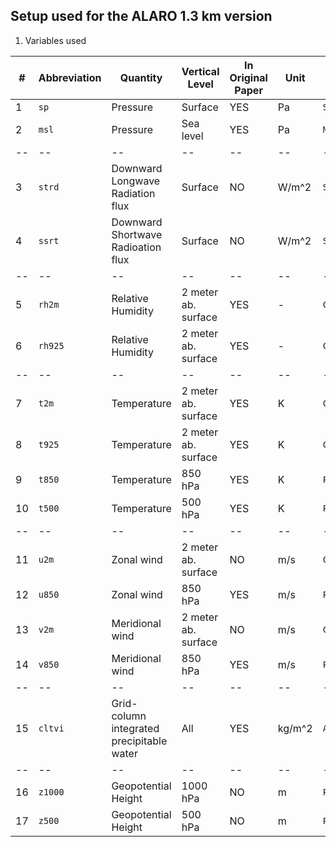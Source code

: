 ## Setup used for the ALARO 1.3 km version

1. Variables used

| #     |**Abbreviation**       | **Quantity**  | **Vertical Level**    | **In Original Paper** | **Unit**      | **FA-name**   |
|--     |--                     |--             |--                     |--                     |--             |--             |
|1      |`sp`                   | Pressure      | Surface               | YES                   | Pa            | `SURFPRESSION`  | 
|2      |`msl`                  | Pressure      | Sea level             | YES                   | Pa            | `MSLPRESSURE`   |
|--     |--                     |--             |--                     |--                     |--             |--             |
|3      |`strd`                 | Downward Longwave Radiation flux | Surface     | NO                   | W/m^2         | `SURFRAYT THER DE`      |
|4      |`ssrt`                 | Downward Shortwave Radioation flux | Surface   | NO                   | W/m^2         | `SURFRAYT SOLA DE`      |
|--     |--                     |--             |--                     |--                     |--             |--             |
|5      |`rh2m`                 | Relative Humidity     | 2 meter ab. surface   | YES           | -             | `CLSHUMI.RELATIVE`      |
|6      |`rh925`                | Relative Humidity     | 2 meter ab. surface   | YES           | -             | `CLSHUMI.RELATIVE`      |
|--     |--                     |--             |--                     | --                    | --            | --                    |
|7      |`t2m`                  | Temperature   | 2 meter ab. surface   | YES                   | K             | `CLSTEMPERATURE`        |
|8      |`t925`                 | Temperature   | 2 meter ab. surface   | YES                   | K             | `CLSTEMPERATURE`        |
|9      |`t850`                 | Temperature   | 850 hPa               | YES                   | K             | `P85000TEMPERATUR`      |
|10     |`t500`                 | Temperature   | 500 hPa               | YES                   | K             | `P50000TEMPERATUR`      |
|--     |--                     |--             |--                     |--                     | --            |--                     |
|11     |`u2m`                  | Zonal wind    | 2 meter ab. surface   | NO                    | m/s           | `CLSVENT.ZONAL` |
|12     |`u850`                 | Zonal wind    | 850 hPa               | YES                   | m/s           | `P85000VENT_ZONAL`      |
|13     |`v2m`                  | Meridional wind | 2 meter ab. surface | NO                    | m/s           | `CLSVENT.MERIDIEN`      |
|14     |`v850`                 | Meridional wind       | 850 hPa       | YES                   | m/s           | `P85000VENT_MERID`      |
|--     |--                     |--             |--                     | --                    |--             | --                    |
|15     | `cltvi`               | Grid-column integrated precipitable water     | All   | YES           | kg/m^2        | `ATMOHUMI TOTALE`       |
|--     |--                     |--             |--                     | --                    |--             | --                    |
|16     | `z1000`               | Geopotential Height  | 1000 hPa              | NO                   | m       | `P00000GEOPOTENTI`      |
|17     | `z500`                | Geopotential Height  | 500 hPa               | NO                   | m       | `P85000GEOPOTENTI`      |
